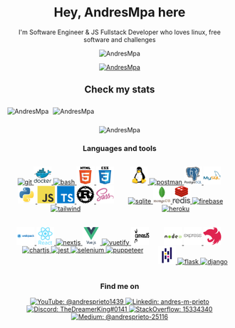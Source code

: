 <h1 align="center">Hey, AndresMpa here</h1>
<p align="center">
  I'm Software Engineer & JS Fullstack Developer who loves linux, free software and challenges
</p>

<p align="center">
  <img
    src="https://komarev.com/ghpvc/?username=AndresMpa&label=Profile%20views&color=1a5fb4&style=plastic"
    alt="AndresMpa"
  />
</p>

<p align="center">
  <a href="https://github.com/ryo-ma/github-profile-trophy">
    <img
      src="https://github-profile-trophy.vercel.app/?username=AndresMpa&column=4&margin-w=20&margin-h=15"
      alt="AndresMpa"
    />
  </a>
</p>

<div align="center">
  <h2>Check my stats</h2>
  <p style="display: flex; align-items: center;">
    <img
      src="https://github-readme-stats.vercel.app/api/top-langs?username=AndresMpa&show_icons=true&locale=en&layout=compact&hide=jupyter%20%notebook&langs_count=10"
      alt="AndresMpa"
    />
    <img
      style="margin: 10px"
      src="https://github-readme-stats.vercel.app/api?username=AndresMpa&show_icons=true&locale=en"
      alt="AndresMpa"
    />
  </p>
  <p>
    <img
      align="center"
      src="https://github-readme-streak-stats.herokuapp.com/?user=AndresMpa&"
      alt="AndresMpa"
    />
  </p>
</div>

<div align="center">
  <h3>Languages and tools</h3>
  <div style="display: flex; justify-content: space-around; margin: 5px;">
    <p align="center">
      <a href="https://git-scm.com/" target="_blank" rel="noreferrer">
        <img
          src="https://www.vectorlogo.zone/logos/git-scm/git-scm-icon.svg"
          alt="git"
          width="40"
          height="40"
        />
      </a>
      <a href="https://www.docker.com/" target="_blank" rel="noreferrer">
        <img
          src="https://raw.githubusercontent.com/devicons/devicon/master/icons/docker/docker-original-wordmark.svg"
          alt="docker"
          width="40"
          height="40"
        />
      </a>
      <a
        href="https://www.gnu.org/software/bash/"
        target="_blank"
        rel="noreferrer"
      >
        <img
          src="https://www.vectorlogo.zone/logos/gnu_bash/gnu_bash-icon.svg"
          alt="bash"
          width="40"
          height="40"
        />
      </a>
      <a href="https://www.w3.org/html/" target="_blank" rel="noreferrer">
        <img
          src="https://raw.githubusercontent.com/devicons/devicon/master/icons/html5/html5-original-wordmark.svg"
          alt="html5"
          width="40"
          height="40"
        />
      </a>
      <a href="https://www.w3schools.com/css/" target="_blank" rel="noreferrer">
        <img
          src="https://raw.githubusercontent.com/devicons/devicon/master/icons/css3/css3-original-wordmark.svg"
          alt="css3"
          width="40"
          height="40"
        />
      </a>
      <a href="https://www.python.org" target="_blank" rel="noreferrer">
        <img
          src="https://raw.githubusercontent.com/devicons/devicon/master/icons/python/python-original.svg"
          alt="python"
          width="40"
          height="40"
        />
      </a>
      <a
        href="https://developer.mozilla.org/en-US/docs/Web/JavaScript"
        target="_blank"
        rel="noreferrer"
      >
        <img
          src="https://raw.githubusercontent.com/devicons/devicon/master/icons/javascript/javascript-original.svg"
          alt="javascript"
          width="40"
          height="40"
        />
      </a>
      <a
        href="https://www.typescriptlang.org/"
        target="_blank"
        rel="noreferrer"
      >
        <img
          src="https://raw.githubusercontent.com/devicons/devicon/master/icons/typescript/typescript-original.svg"
          alt="typescript"
          width="40"
          height="40"
        />
      </a>
      <a href="https://www.rust-lang.org" target="_blank" rel="noreferrer">
        <img
          src="https://raw.githubusercontent.com/devicons/devicon/master/icons/rust/rust-plain.svg"
          alt="rust"
          width="40"
          height="40"
        />
      </a>
      <a href="https://sass-lang.com" target="_blank" rel="noreferrer">
        <img
          src="https://raw.githubusercontent.com/devicons/devicon/master/icons/sass/sass-original.svg"
          alt="sass"
          width="40"
          height="40"
        />
      </a>
      <a href="https://tailwindcss.com/" target="_blank" rel="noreferrer">
        <img
          src="https://www.vectorlogo.zone/logos/tailwindcss/tailwindcss-icon.svg"
          alt="tailwind"
          width="40"
          height="40"
        />
      </a>
    </p>
    <p align="center">
      <a href="https://www.linux.org/" target="_blank" rel="noreferrer">
        <img
          src="https://raw.githubusercontent.com/devicons/devicon/master/icons/linux/linux-original.svg"
          alt="linux"
          width="40"
          height="40"
        />
      </a>
      <a href="https://postman.com" target="_blank" rel="noreferrer">
        <img
          src="https://www.vectorlogo.zone/logos/getpostman/getpostman-icon.svg"
          alt="postman"
          width="40"
          height="40"
        />
      </a>
      <a href="https://www.postgresql.org" target="_blank" rel="noreferrer">
        <img
          src="https://raw.githubusercontent.com/devicons/devicon/master/icons/postgresql/postgresql-original-wordmark.svg"
          alt="postgresql"
          width="40"
          height="40"
        />
      </a>
      <a href="https://www.mysql.com/" target="_blank" rel="noreferrer">
        <img
          src="https://raw.githubusercontent.com/devicons/devicon/master/icons/mysql/mysql-original-wordmark.svg"
          alt="mysql"
          width="40"
          height="40"
        />
      </a>
      <a href="https://www.sqlite.org/" target="_blank" rel="noreferrer">
        <img
          src="https://www.vectorlogo.zone/logos/sqlite/sqlite-icon.svg"
          alt="sqlite"
          width="40"
          height="40"
        />
      </a>
      <a href="https://www.mongodb.com/" target="_blank" rel="noreferrer">
        <img
          src="https://raw.githubusercontent.com/devicons/devicon/master/icons/mongodb/mongodb-original-wordmark.svg"
          alt="mongodb"
          width="40"
          height="40"
        />
      </a>
      <a href="https://redis.io" target="_blank" rel="noreferrer">
        <img
          src="https://raw.githubusercontent.com/devicons/devicon/master/icons/redis/redis-original-wordmark.svg"
          alt="redis"
          width="40"
          height="40"
        />
      </a>
      <a href="https://firebase.google.com/" target="_blank" rel="noreferrer">
        <img
          src="https://www.vectorlogo.zone/logos/firebase/firebase-icon.svg"
          alt="firebase"
          width="40"
          height="40"
        />
      </a>
      <a href="https://heroku.com" target="_blank" rel="noreferrer">
        <img
          src="https://www.vectorlogo.zone/logos/heroku/heroku-icon.svg"
          alt="heroku"
          width="40"
          height="40"
        />
      </a>
    </p>
  </div>
  <div style="display: flex; justify-content: space-around; margin: 5px">
    <p align="center">
      <a href="https://webpack.js.org" target="_blank" rel="noreferrer">
        <img
          src="https://raw.githubusercontent.com/devicons/devicon/d00d0969292a6569d45b06d3f350f463a0107b0d/icons/webpack/webpack-original-wordmark.svg"
          alt="webpack"
          width="40"
          height="40"
        />
      </a>
      <a href="https://reactjs.org/" target="_blank" rel="noreferrer">
        <img
          src="https://raw.githubusercontent.com/devicons/devicon/master/icons/react/react-original-wordmark.svg"
          alt="react"
          width="40"
          height="40"
        />
      </a>
      <a href="https://nextjs.org/" target="_blank" rel="noreferrer">
        <img
          src="https://cdn.worldvectorlogo.com/logos/nextjs-2.svg"
          alt="nextjs"
          width="40"
          height="40"
        />
      </a>
      <a href="https://vuejs.org/" target="_blank" rel="noreferrer">
        <img
          src="https://raw.githubusercontent.com/devicons/devicon/master/icons/vuejs/vuejs-original-wordmark.svg"
          alt="vuejs"
          width="40"
          height="40"
        />
      </a>
      <a href="https://vuetifyjs.com/en/" target="_blank" rel="noreferrer">
        <img
          src="https://bestofjs.org/logos/vuetify.svg"
          alt="vuetify"
          width="40"
          height="40"
        />
      </a>
      <a href="https://canvasjs.com" target="_blank" rel="noreferrer">
        <img
          src="https://raw.githubusercontent.com/Hardik0307/Hardik0307/master/assets/canvasjs-charts.svg"
          alt="canvasjs"
          width="40"
          height="40"
        />
      </a>
      <a href="https://www.chartjs.org" target="_blank" rel="noreferrer">
        <img
          src="https://www.chartjs.org/media/logo-title.svg"
          alt="chartjs"
          width="40"
          height="40"
        />
      </a>
      <a href="https://jestjs.io" target="_blank" rel="noreferrer">
        <img
          src="https://www.vectorlogo.zone/logos/jestjsio/jestjsio-icon.svg"
          alt="jest"
          width="40"
          height="40"
        />
      </a>
      <a href="https://www.selenium.dev" target="_blank" rel="noreferrer">
        <img
          src="https://raw.githubusercontent.com/detain/svg-logos/780f25886640cef088af994181646db2f6b1a3f8/svg/selenium-logo.svg"
          alt="selenium"
          width="40"
          height="40"
        />
      </a>
      <a
        href="https://github.com/puppeteer/puppeteer"
        target="_blank"
        rel="noreferrer"
      >
        <img
          src="https://www.vectorlogo.zone/logos/pptrdev/pptrdev-official.svg"
          alt="puppeteer"
          width="40"
          height="40"
        />
      </a>
    </p>
    <p align="center">
      <a href="https://nodejs.org" target="_blank" rel="noreferrer">
        <img
          src="https://raw.githubusercontent.com/devicons/devicon/master/icons/nodejs/nodejs-original-wordmark.svg"
          alt="nodejs"
          width="40"
          height="40"
        />
      </a>
      <a href="https://expressjs.com" target="_blank" rel="noreferrer">
        <img
          src="https://raw.githubusercontent.com/devicons/devicon/master/icons/express/express-original-wordmark.svg"
          alt="express"
          width="40"
          height="40"
        />
      </a>
      <a href="https://nestjs.com/" target="_blank" rel="noreferrer">
        <img
          src="https://raw.githubusercontent.com/devicons/devicon/master/icons/nestjs/nestjs-plain.svg"
          alt="nestjs"
          width="40"
          height="40"
        />
      </a>
      <a href="https://pandas.pydata.org/" target="_blank" rel="noreferrer">
        <img
          src="https://raw.githubusercontent.com/devicons/devicon/2ae2a900d2f041da66e950e4d48052658d850630/icons/pandas/pandas-original.svg"
          alt="pandas"
          width="40"
          height="40"
        />
      </a>
      <a
        href="https://flask.palletsprojects.com/"
        target="_blank"
        rel="noreferrer"
      >
        <img
          src="https://www.vectorlogo.zone/logos/pocoo_flask/pocoo_flask-icon.svg"
          alt="flask"
          width="40"
          height="40"
        />
      </a>
      <a href="https://www.djangoproject.com/" target="_blank" rel="noreferrer">
        <img
          src="https://cdn.worldvectorlogo.com/logos/django.svg"
          alt="django"
          width="40"
          height="40"
        />
      </a>
    </p>
  </div>
</div>

<p align="left"></p>

<div align="center">
  <h3>Find me on</h3>

  <p>
    <a href="https://www.youtube.com/@andresprieto1439" target="blank">
      <img
        src="https://img.shields.io/badge/-youtube-red?style=for-the-badge&logo=youtube"
        alt="YouTube: @andresprieto1439"
      />
    </a>
    <a href="https://www.linkedin.com/in/andres-m-prieto/?locale=en_US">
      <img
        src="https://img.shields.io/badge/-linkedin-blue?style=for-the-badge&logo=linkedin"
        alt="Linkedin: andres-m-prieto"
      />
    </a>
    <a href="https://discord.gg/TheDreamerKing#0141" target="blank">
      <img
        src="https://img.shields.io/badge/-discord-darkgray?style=for-the-badge&logo=discord"
        alt="Discord: TheDreamerKing#0141"
      />
    </a>
    <a href="https://stackoverflow.com/users/15334340" target="blank">
      <img
        src="https://img.shields.io/badge/-stackoverflow-white?style=for-the-badge&logo=stackoverflow"
        alt="StackOverflow: 15334340"
      />
    </a>
    <a href="https://andresprieto-25116.medium.com/">
      <img
        src="https://img.shields.io/badge/-medium-black?style=for-the-badge&logo=medium"
        alt="Medium: @andresprieto-25116"
      />
    </a>
  </p>
</div>
